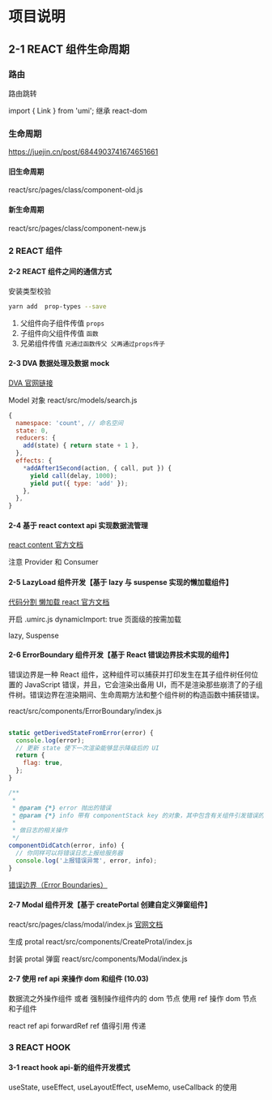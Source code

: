 # 项目说明

## 2-1 REACT 组件生命周期

### 路由

路由跳转

import { Link } from 'umi'; 继承 react-dom

### 生命周期

https://juejin.cn/post/6844903741674651661

#### 旧生命周期

react/src/pages/class/component-old.js

#### 新生命周期

react/src/pages/class/component-new.js

### 2 REACT 组件

#### 2-2 REACT 组件之间的通信方式

安装类型校验

```bash
yarn add  prop-types --save
```

1. 父组件向子组件传值 `props`
2. 子组件向父组件传值 `函数`
3. 兄弟组件传值 `兄通过函数传父 父再通过props传子`

#### 2-3 DVA 数据处理及数据 mock

[DVA 官网链接](https://dvajs.com/guide/introduce-class.html#model-%E5%AF%B9%E8%B1%A1%E7%9A%84%E4%BE%8B%E5%AD%90)

Model 对象
react/src/models/search.js

```javascript
{
  namespace: 'count', // 命名空间
  state: 0,
  reducers: {
    add(state) { return state + 1 },
  },
  effects: {
    *addAfter1Second(action, { call, put }) {
      yield call(delay, 1000);
      yield put({ type: 'add' });
    },
  },
}
```

#### 2-4 基于 react context api 实现数据流管理

[react content 官方文档](https://zh-hans.reactjs.org/docs/context.html#gatsby-focus-wrapper)

注意 Provider 和 Consumer

#### 2-5 LazyLoad 组件开发【基于 lazy 与 suspense 实现的懒加载组件】

[代码分割 懒加载 react 官方文档](https://zh-hans.reactjs.org/docs/code-splitting.html)

开启 .umirc.js dynamicImport: true 页面级的按需加载

lazy, Suspense

#### 2-6 ErrorBoundary 组件开发【基于 React 错误边界技术实现的组件】

错误边界是一种 React 组件，这种组件可以捕获并打印发生在其子组件树任何位置的 JavaScript 错误，并且，它会渲染出备用 UI，而不是渲染那些崩溃了的子组件树。错误边界在渲染期间、生命周期方法和整个组件树的构造函数中捕获错误。

react/src/components/ErrorBoundary/index.js

```javascript

static getDerivedStateFromError(error) {
  console.log(error);
  // 更新 state 使下一次渲染能够显示降级后的 UI
  return {
    flag: true,
  };
}

/**
 *
 * @param {*} error 抛出的错误
 * @param {*} info 带有 componentStack key 的对象，其中包含有关组件引发错误的栈信息
 *
 * 做日志的相关操作
 */
componentDidCatch(error, info) {
  // 你同样可以将错误日志上报给服务器
  console.log('上报错误异常', error, info);
}
```

[错误边界（Error Boundaries）](https://zh-hans.reactjs.org/docs/error-boundaries.html)

#### 2-7 Modal 组件开发【基于 createPortal 创建自定义弹窗组件】

react/src/pages/class/modal/index.js
[官网文档](https://zh-hans.reactjs.org/docs/portals.html)

生成 protal
react/src/components/CreateProtal/index.js

封装 protal 弹窗
react/src/components/Modal/index.js

#### 2-7 使用 ref api 来操作 dom 和组件 (10.03)

数据流之外操作组件 或者 强制操作组件内的 dom 节点 使用 ref 操作 dom 节点和子组件

react ref api
forwardRef ref 值得引用 传递

### 3 REACT HOOK

#### 3-1 react hook api-新的组件开发模式

useState, useEffect, useLayoutEffect, useMemo, useCallback
的使用
